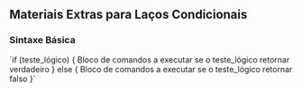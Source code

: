 <h2>Materiais Extras para Laços Condicionais</h2>

<h3>Sintaxe Básica</h3>
`if (teste_lógico) {
   Bloco de comandos a executar se o teste_lógico retornar verdadeiro
}
else {
   Bloco de comandos a executar se o teste_lógico retornar falso
}`
